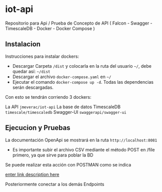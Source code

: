 # iot-api
Repositorio para Api / Prueba de Concepto de API ( Falcon - Swagger - TimescaleDB - Docker - Docker Compose )



## Instalacion


Instrucciones para instalar dockers:

 - Descargar Carpeta `/dist` y colocarla en la ruta del usuario `~/`, debe quedar así:   `~/dist`
 - Descargar el archivo `docker-compose.yaml` en `~/`
 - Ejecutar el comando `docker-compose up -d`.   Todas las dependencias serán descargadas.
 
 Con esto se tendrán corriendo 3 dockers:
 
La API   `jmeverac/iot-api`
La base de datos TimescaleDB  `timescale/timescaledb`
Swagger-UI `swaggerapi/swagger-ui`

## Ejecucion y Pruebas

La documentación OpenApi se mostrará en la ruta `http://localhost:8081`

 - Es importante subir el archivo CSV mediante el método POST en /file primero, ya que sirve para poblar la BD
 
 Se puede realizar esta acción con POSTMAN como se indica

[enter link description here](https://github.com/jmeverac/iot-api/blob/main/Postman-file.png)

 Posteriormente conectar a los demás Endpoints
